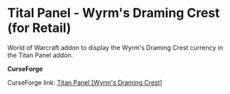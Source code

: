 # Tital Panel - Wyrm's Draming Crest (for Retail)

World of Warcraft addon to display the Wyrm's Draming Crest currency in the Titan Panel addon.

**CurseForge**

CurseForge link: [Titan Panel [Wyrm's Draming Crest]](https://www.curseforge.com/wow/addons/titan-panel-wyrms-dreaming-crest)
